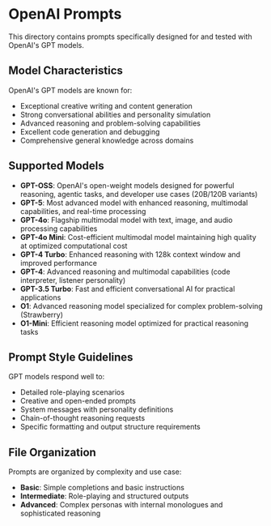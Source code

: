 # OpenAI Prompts

This directory contains prompts specifically designed for and tested with OpenAI's GPT models.

## Model Characteristics

OpenAI's GPT models are known for:
- Exceptional creative writing and content generation
- Strong conversational abilities and personality simulation
- Advanced reasoning and problem-solving capabilities
- Excellent code generation and debugging
- Comprehensive general knowledge across domains

## Supported Models

- **GPT-OSS**: OpenAI's open-weight models designed for powerful reasoning, agentic tasks, and developer use cases (20B/120B variants)
- **GPT-5**: Most advanced model with enhanced reasoning, multimodal capabilities, and real-time processing
- **GPT-4o**: Flagship multimodal model with text, image, and audio processing capabilities
- **GPT-4o Mini**: Cost-efficient multimodal model maintaining high quality at optimized computational cost
- **GPT-4 Turbo**: Enhanced reasoning with 128k context window and improved performance
- **GPT-4**: Advanced reasoning and multimodal capabilities (code interpreter, listener personality)
- **GPT-3.5 Turbo**: Fast and efficient conversational AI for practical applications
- **O1**: Advanced reasoning model specialized for complex problem-solving (Strawberry)
- **O1-Mini**: Efficient reasoning model optimized for practical reasoning tasks

## Prompt Style Guidelines

GPT models respond well to:
- Detailed role-playing scenarios
- Creative and open-ended prompts
- System messages with personality definitions
- Chain-of-thought reasoning requests
- Specific formatting and output structure requirements

## File Organization

Prompts are organized by complexity and use case:
- **Basic**: Simple completions and basic instructions
- **Intermediate**: Role-playing and structured outputs
- **Advanced**: Complex personas with internal monologues and sophisticated reasoning